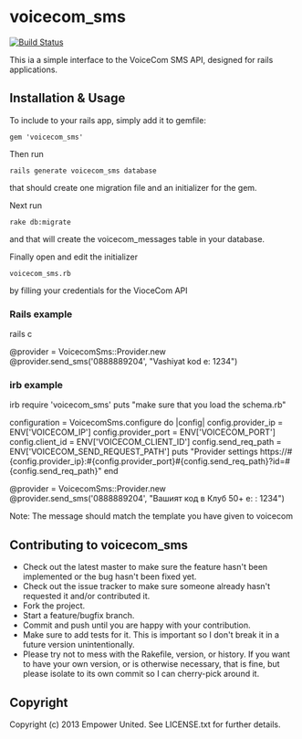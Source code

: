 # voicecom_sms

[![Build Status](https://travis-ci.org/empowerunited/voicecom_sms.png?branch=master)](https://travis-ci.org/empowerunited/voicecom_sms)

This ia a simple interface to the VoiceCom SMS API, designed for rails applications.

## Installation & Usage

To include to your rails app, simply add it to gemfile:

    gem 'voicecom_sms'

Then run

    rails generate voicecom_sms database

that should create one migration file and an initializer for the gem.

Next run

    rake db:migrate

and that will create the voicecom_messages table in your database.

Finally open and edit the initializer

    voicecom_sms.rb

by filling your credentials for the VioceCom API

### Rails example

rails c

@provider = VoicecomSms::Provider.new
@provider.send_sms('0888889204', "Vashiyat kod e: 1234")


### irb example
irb
require 'voicecom_sms'
puts "make sure that you load the schema.rb"

configuration = VoicecomSms.configure do |config|
  config.provider_ip = ENV['VOICECOM_IP']
  config.provider_port = ENV['VOICECOM_PORT']
  config.client_id = ENV['VOICECOM_CLIENT_ID']
  config.send_req_path = ENV['VOICECOM_SEND_REQUEST_PATH']
  puts "Provider settings https://#{config.provider_ip}:#{config.provider_port}#{config.send_req_path}?id=#{config.send_req_path}"
end

@provider = VoicecomSms::Provider.new
@provider.send_sms('0888889204', "Вашият код в Клуб 50+ е: : 1234")

Note:
The message should match the template you have given to voicecom


## Contributing to voicecom_sms

* Check out the latest master to make sure the feature hasn't been implemented or the bug hasn't been fixed yet.
* Check out the issue tracker to make sure someone already hasn't requested it and/or contributed it.
* Fork the project.
* Start a feature/bugfix branch.
* Commit and push until you are happy with your contribution.
* Make sure to add tests for it. This is important so I don't break it in a future version unintentionally.
* Please try not to mess with the Rakefile, version, or history. If you want to have your own version, or is otherwise necessary, that is fine, but please isolate to its own commit so I can cherry-pick around it.

## Copyright

Copyright (c) 2013 Empower United. See LICENSE.txt for further details.

